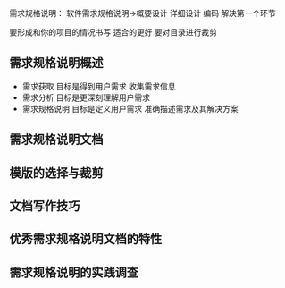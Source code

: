 需求规格说明：
软件需求规格说明->概要设计 详细设计 编码
解决第一个环节

要形成和你的项目的情况书写 适合的更好
要对目录进行裁剪

## 需求规格说明概述
- 需求获取
目标是得到用户需求 收集需求信息
- 需求分析
目标是更深刻理解用户需求
- 需求规格说明
目标是定义用户需求 准确描述需求及其解决方案

## 需求规格说明文档
## 模版的选择与裁剪
## 文档写作技巧
## 优秀需求规格说明文档的特性
## 需求规格说明的实践调查
